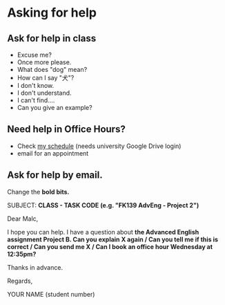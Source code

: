 # Asking for help

## Ask for help in class 
* Excuse me? 
* Once more please.  
* What does "dog" mean? 
* How can I say "犬"?
* I don't know. 
* I don't understand. 
* I can't find.... 
* Can you give an example? 


## Need help in Office Hours?
* Check [my schedule](https://docs.google.com/document/d/1ydVVh1pVCZWGxAm30T-ElaN6DKU9PnTRtCALHgC-c9U/edit?usp=sharing) (needs university Google Drive login)  
* email for an appointment


## Ask for help by email. 
Change the **bold bits.**


SUBJECT: **CLASS - TASK CODE (e.g. "FK139 AdvEng - Project 2")**

Dear Malc, 


I hope you can help. I have a question about **the Advanced English assignment Project B. Can you explain X again / Can you tell me if this is correct / Can you send me X / Can I book an office hour Wednesday at 12:35pm?**


Thanks in advance.


Regards, 


YOUR NAME (student number)
